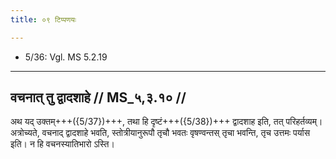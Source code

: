 ```yaml
---
title: ०९ टिप्पणयः

---
```

- 5/36: Vgl. MS 5.2.19

____________________________________________


## वचनात् तु द्वादशाहे // MS_५,३.१० //

अथ यद् उक्तम्+++({5/37})+++, तथा हि दृष्टं+++({5/38})+++ द्वादशाह इति, तत् परिहर्तव्यम्। अत्रोच्यते, वचनाद् द्वादशाहे भवति, स्तोत्रीयानुरूपौ तृचौ भवतः वृषण्वन्तस् तृचा भवन्ति, तृच उत्तमः पर्यास इति। न हि वचनस्यातिभारो ऽस्ति।
